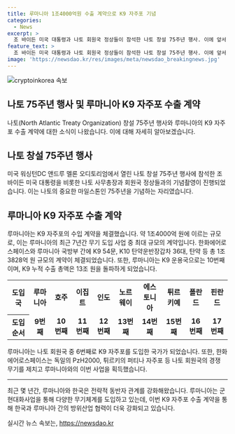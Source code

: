 ```yaml
---
title: 루마니아 1조4000억원 수출 계약으로 K9 자주포 기념
categories:
  - News
excerpt: >
  조 바이든 미국 대통령과 나토 회원국 정상들이 참석한 나토 창설 75주년 행사. 이에 앞서 윤석열 대통령이 미국을 방문 중이며, K9 자주포의 루마니아 수출이 10일 확정됐다. 이로 인해 1조4000억 원에 이르는 거액의 계약이 체결되었고, 루마니아는 K9 도입국으로 9번째 자리를 차지하게 되었다. 또한 루마니아는 나토 회원국 중 6번째 K9 도입국이자, K9 운용국으로는 10번째 자리를 차지하며 누적 수출 금액이 13조 원을 돌파했다. 이러한 수출 성과를 토대로 루마니아와의 협력은 레드백 장갑차, K2전차 등 다양한 무기체계에서도 확대될 전망이다.
feature_text: >
  조 바이든 미국 대통령과 나토 회원국 정상들이 참석한 나토 창설 75주년 행사. 이에 앞서 윤석열 대통령이 미국을 방문 중이며, K9 자주포의 루마니아 수출이 10일 확정됐다. 이로 인해 1조4000억 원에 이르는 거액의 계약이 체결되었고, 루마니아는 K9 도입국으로 9번째 자리를 차지하게 되었다. 또한 루마니아는 나토 회원국 중 6번째 K9 도입국이자, K9 운용국으로는 10번째 자리를 차지하며 누적 수출 금액이 13조 원을 돌파했다. 이러한 수출 성과를 토대로 루마니아와의 협력은 레드백 장갑차, K2전차 등 다양한 무기체계에서도 확대될 전망이다.
image: 'https://newsdao.kr/res/images/meta/newsdao_breakingnews.jpg'
---
```


<p><img src="https://newsdao.kr/res/images/meta/newsdao_breakingnews.jpg" alt="cryptoinkorea 속보" /></p>

<h2>나토 75주년 행사 및 루마니아 K9 자주포 수출 계약</h2>

<p data-ke-size="size16">나토(North Atlantic Treaty Organization) 창설 75주년 행사와 루마니아의 K9 자주포 수출 계약에 대한 소식이 나왔습니다. 이에 대해 자세히 알아보겠습니다.</p>

<h2 data-ke-size="size26">나토 창설 75주년 행사</h2>

<p data-ke-size="size16">미국 워싱턴DC 앤드루 멜론 오디토리엄에서 열린 나토 창설 75주년 행사에 참석한 조 바이든 미국 대통령을 비롯한 나토 사무총장과 회원국 정상들과의 기념촬영이 진행되었습니다. 이는 나토의 중요한 마일스톤인 75주년을 기념하는 자리였습니다.</p>

<h2 data-ke-size="size26">루마니아 K9 자주포 수출 계약</h2>

<p data-ke-size="size16">루마니아는 K9 자주포의 수입 계약을 체결했습니다. 약 1조4000억 원에 이르는 규모로, 이는 루마니아의 최근 7년간 무기 도입 사업 중 최대 규모의 계약입니다. 한화에어로스페이스와 루마니아 국방부 간에 K9 54문, K10 탄약운반장갑차 36대, 탄약 등 총 1조3828억 원 규모의 계약이 체결되었습니다. 또한, 루마니아는 K9 운용국으로는 10번째이며, K9 누적 수출 총액은 13조 원을 돌파하게 되었습니다.</p>

<table>
    <tr>
        <th>도입국</th>
        <td style="text-align: center; height: 17px;"><b>루마니아</b></td>
        <td style="text-align: center; height: 17px;"><b>호주</b></td>
        <td style="text-align: center; height: 17px;"><b>이집트</b></td>
        <td style="text-align: center; height: 17px;"><b>인도</b></td>
        <td style="text-align: center; height: 17px;"><b>노르웨이</b></td>
        <td style="text-align: center; height: 17px;"><b>에스토니아</b></td>
        <td style="text-align: center; height: 17px;"><b>튀르키예</b></td>
        <td style="text-align: center; height: 17px;"><b>폴란드</b></td>
        <td style="text-align: center; height: 17px;"><b>핀란드</b></td>
    </tr>
    <tr>
        <th>도입 순서</th>
        <td style="text-align: center; height: 17px;"><b>9번째</b></td>
        <td style="text-align: center; height: 17px;"><b>10번째</b></td>
        <td style="text-align: center; height: 17px;"><b>11번째</b></td>
        <td style="text-align: center; height: 17px;"><b>12번째</b></td>
        <td style="text-align: center; height: 17px;"><b>13번째</b></td>
        <td style="text-align: center; height: 17px;"><b>14번째</b></td>
        <td style="text-align: center; height: 17px;"><b>15번째</b></td>
        <td style="text-align: center; height: 17px;"><b>16번째</b></td>
        <td style="text-align: center; height: 17px;"><b>17번째</b></td>
    </tr>
</table>

<p data-ke-size="size16">루마니아는 나토 회원국 중 6번째로 K9 자주포를 도입한 국가가 되었습니다. 또한, 한화에어로스페이스는 독일의 PzH2000, 튀르키의 퍼티나 자주포 등 나토 회원국의 경쟁 무기를 제치고 루마니아와의 이번 사업을 획득했습니다.</p>

<hr>

<p data-ke-size="size16">최근 몇 년간, 루마니아와 한국은 전략적 동반자 관계를 강화해왔습니다. 루마니아는 군 현대화사업을 통해 다양한 무기체계를 도입하고 있는데, 이번 K9 자주포 수출 계약을 통해 한국과 루마니아 간의 방위산업 협력이 더욱 강화되고 있습니다.</p>
실시간 뉴스 속보는, <a href="https://newsdao.kr" rel="dofollow">https://newsdao.kr</a>


